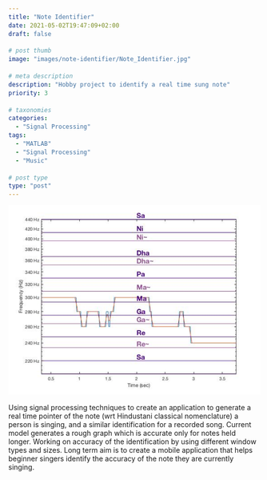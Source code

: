 ```yaml
---
title: "Note Identifier"
date: 2021-05-02T19:47:09+02:00
draft: false

# post thumb
image: "images/note-identifier/Note_Identifier.jpg"

# meta description
description: "Hobby project to identify a real time sung note"
priority: 3

# taxonomies
categories: 
  - "Signal Processing"
tags:
  - "MATLAB"
  - "Signal Processing"
  - "Music"

# post type
type: "post"
---
```

![image](../../images/note-identifier/Note_Identifier.jpg)

Using signal processing techniques to create an application to generate a real time pointer of the note (wrt Hindustani classical nomenclature) a person is singing, and a similar identification for a recorded song.
Current model generates a rough graph which is accurate only for notes held longer. Working on accuracy of the identification by using different window types and sizes.
Long term aim is to create a mobile application that helps beginner singers identify the accuracy of the note they are currently singing.


